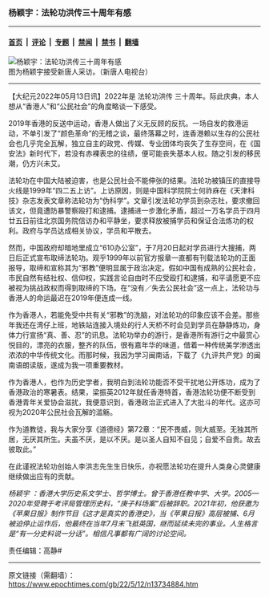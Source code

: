 ### 杨颖宇：法轮功洪传三十周年有感

---

#### [首页](../../../..?n13734884) &nbsp;|&nbsp; [评论](../../../../../epoch-comment?n13734884) &nbsp;|&nbsp; [专题](../../../../../epoch-special?n13734884) &nbsp;|&nbsp; [禁闻](../../../../../epoch-news?n13734884) &nbsp;|&nbsp; [禁书](../../../../../books?n13734884) &nbsp;|&nbsp; [翻墙](https://github.com/gfw-breaker/nogfw/blob/master/README.md?n13734884)


<div><img alt="杨颖宇：法轮功洪传三十周年有感" class="attachment-djy_600_400 size-djy_600_400 wp-post-image" src="https://i.epochtimes.com/assets/uploads/2022/05/id13735282-87e4f70699439f38b0a70548635bcdf5-600x400.jpg"/>
<div class="caption">
 图为杨颖宇接受新唐人采访。（新唐人电视台）
</div></div><hr/><div class="post_content" id="artbody" itemprop="articleBody">
 <!-- article content begin -->
 <p>
  【大纪元2022年05月13日讯】2022年是
  <ok href="https://www.epochtimes.com/gb/tag/%E6%B3%95%E8%BD%AE%E5%8A%9F%E6%B4%AA%E4%BC%A0.html">
   法轮功洪传
  </ok>
  三十周年。际此庆典，本人想从“香港人”和“公民社会”的角度略谈一下感受。
 </p>
 <p>
  2019年香港的反送中运动，香港人做出了义无反顾的反抗。一场自发的救港运动，不单引发了“颜色革命”的无稽之谈，最终落幕之时，连香港赖以生存的公民社会也几乎完全瓦解，独立自主的政党、传媒、专业团体均丧失了生存空间，在《国安法》新时代下，若没有赤裸表忠的往绩，便可能丧失基本人权。随之引发的移民潮，仍方兴未艾。
 </p>
 <p>
  法轮功在中国大陆被迫害，也是公民社会不能伸张的结果。法轮功被镇压的直接导火线是1999年“四二五上访”。上访原因，则是中国科学院院士何祚庥在《天津科技》杂志发表文章称法轮功为“伪科学”。文章引发法轮功学员到杂志社，要求撤回该文，但竟遭防暴警察殴打和逮捕。逮捕进一步激化矛盾，超过一万名学员于四月廿五日前往北京国务院信访办和平静坐，要求释放被捕学员和保证合法炼功的权利。政府与学员达成相关协议，学员和平散去。
 </p>
 <p>
  然而，中国政府却暗地里成立“610办公室”，于7月20日起对学员进行大搜捕，两日后正式宣布取缔法轮功。观乎1999年以前官方报章一直都有刊载法轮功的正面报导，取缔和宣称其为“邪教”便明显属于政治决定。假如中国有成熟的公民社会，市民自然有结社权、信仰权，实践言论自由时不应受殴打和逮捕，和平请愿更不应被视为挑战政权而得到取缔的下场。在“没有／失去公民社会”这一点上，法轮功与香港人的命运最迟在2019年便连成一线。
 </p>
 <p>
  作为香港人，若能免受中共有关“邪教”的洗脑，对法轮功的印象应该不会差。那些年我还在湾仔上班，地铁站连接入境处的行人天桥不时会见到学员在静静炼功，身体力行宣扬“真、善、忍”的讯息。法轮功举办的游行，是香港所有游行之中最赏心悦目的，漂亮的衣服，整齐的队伍，很有嘉年华的味道，借着一种传统美学渗透出浓浓的中华传统文化。而那时候，我因为学习闽南话，下载了《九评共产党》的闽南语朗读版，遂成为我一项重要教材。
 </p>
 <p>
  作为香港人，也作为历史学者，我明白到法轮功能否不受干扰地公开炼功，成为了香港政治的寒暑表。结果，梁振英2012年就任香港特首，香港法轮功便不断受到香港青年关爱协会滋扰，我便意识到，香港政治正式进入了大批斗的年代。这亦可视为2020年公民社会瓦解的滥觞。
 </p>
 <p>
  作为道教徒，我与大家分享《道德经》第72章：“民不畏威，则大威至。无独其所居，无厌其所生。夫虽不厌，是以不厌。是以圣人自知不自见；自爱不自贵。故去彼取此。”
 </p>
 <p>
  在此谨祝法轮功创始人李洪志先生生日快乐，亦祝愿法轮功在提升人类身心灵健康继续做出应有的贡献。
 </p>
 <p>
  <em>
   <ok href="https://www.epochtimes.com/gb/tag/%E6%9D%A8%E9%A2%96%E5%AE%87.html">
    杨颖宇
   </ok>
   ：香港大学历史系文学士、哲学博士。曾于香港任教中学、大学。2005—2020年受聘于考评局管理历史科，“庚子科场案”后被辞职。2021年初，他获邀为《苹果日报》制作节目《这才是真实的香港史》，当《苹果日报》高层被捕、6月被迫停止运作后，他最终在当年7月末飞抵英国，继而延续未完的事业。人生格言是“有一分史料说一分话”。相信凡事都有广阔的讨论空间。
  </em>
 </p>
 <p>
  责任编辑：高静#
 </p>
 <!-- article content end -->
 <div id="below_article_ad">
 </div>
</div>


---

原文链接（需翻墙）：https://www.epochtimes.com/gb/22/5/12/n13734884.htm